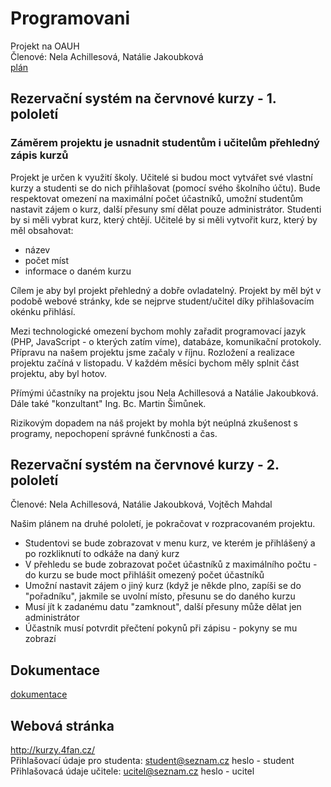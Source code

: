 # Programovani
 Projekt na OAUH <br>
Členové: Nela Achillesová, Natálie Jakoubková <br>
[plán](/plan/plan.md) <br>

## Rezervační systém na červnové kurzy - 1. pololetí
### Záměrem projektu je usnadnit studentům i učitelům přehledný zápis kurzů

Projekt je určen k využití školy. Učitelé si budou moct vytvářet své vlastní kurzy a studenti se do nich přihlašovat (pomocí svého školního účtu). Bude respektovat omezení na maximální počet účastníků, umožní studentům nastavit zájem o kurz, další přesuny smí dělat pouze administrátor.
Studenti by si měli vybrat kurz, který chtějí. Učitelé by si měli vytvořit kurz, který by měl obsahovat:
* název
* počet míst
* informace o daném kurzu

Cílem je aby byl projekt přehledný a dobře ovladatelný. Projekt by měl být v podobě webové stránky, kde se nejprve student/učitel díky přihlašovacím okénku přihlásí.

Mezi technologické omezení bychom mohly zařadit programovací jazyk (PHP, JavaScript - o kterých zatím víme), databáze, komunikační protokoly.
Přípravu na našem projektu jsme začaly v říjnu. Rozložení a realizace projektu začíná v listopadu. V každém měsíci bychom měly splnit část projektu, aby byl hotov.

Přímými účastníky na projektu jsou Nela Achillesová a Natálie Jakoubková. Dále také "konzultant" Ing. Bc. Martin Šimůnek.

Rizikovým dopadem na náš projekt by mohla být neúplná zkušenost s programy, nepochopení správné funkčnosti a čas.

## Rezervační systém na červnové kurzy - 2. pololetí
Členové: Nela Achillesová, Natálie Jakoubková, Vojtěch Mahdal

Našim plánem na druhé pololetí, je pokračovat v rozpracovaném projektu.
* Studentovi se bude zobrazovat v menu kurz, ve kterém je přihlášený a po rozkliknutí to odkáže na daný kurz
* V přehledu se bude zobrazovat počet účastníků z maximálního počtu - do kurzu se bude moct přihlášit omezený počet účastníků
* Umožní nastavit zájem o jiný kurz (když je někde plno, zapíši se do "pořadníku", jakmile se uvolní místo, přesunu se do daného kurzu
* Musí jít k zadanému datu "zamknout", další přesuny může dělat jen administrátor
* Účastník musí potvrdit přečtení pokynů při zápisu - pokyny se mu zobrazí

## Dokumentace
[dokumentace](/doc) <br>

## Webová stránka
http://kurzy.4fan.cz/ <br>
Přihlašovací údaje pro studenta: student@seznam.cz heslo - student<br>
Přihlašovacá údaje učitele: ucitel@seznam.cz heslo - ucitel <br>
